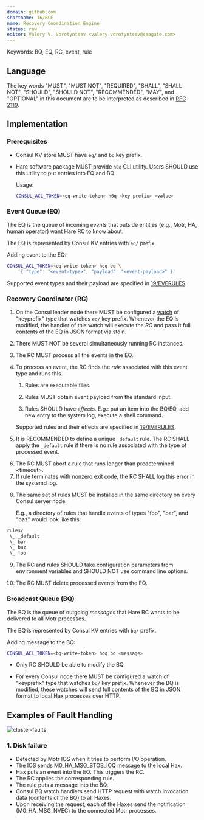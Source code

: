 ```yaml
---
domain: github.com
shortname: 16/RCE
name: Recovery Coordination Engine
status: raw
editor: Valery V. Vorotyntsev <valery.vorotyntsev@seagate.com>
---
```


Keywords: BQ, EQ, RC, event, rule

<!-- XXX
  -- Keywords: EQ, BQ, RC, timers
  --
  -- Note: event types and rules (and rules' effects) will be specified in a separate RFC.
  -->

<!-- XXX TODO:
  --
  -- * Logging & observability.
  --
  -- * Add new terms to 10/GLOSS.
  --
  -- * Timers mechanism.
  --
  -- * "BQ-delivered" (a.k.a. BQ acks) mechanism.
  --
  -- * How to ensure that only RC can modify the BQ?
  --   See
  --   1. [ACL System](https://www.consul.io/docs/acl/acl-system)
  --   2. [Bootstrap the ACL system](https://learn.hashicorp.com/tutorials/consul/access-control-setup-production)
  --   3. [ACL Rules](https://www.consul.io/docs/acl/acl-rules)
  --
  -- * Read about Consul [Security Model](https://www.consul.io/docs/internals/security.html).  How can we apply that information?
  -->

## Language

The key words "MUST", "MUST NOT", "REQUIRED", "SHALL", "SHALL NOT", "SHOULD", "SHOULD NOT", "RECOMMENDED", "MAY", and "OPTIONAL" in this document are to be interpreted as described in [RFC 2119](https://tools.ietf.org/html/rfc2119).

## Implementation

### Prerequisites

* Consul KV store MUST have `eq/` and `bq` key prefix.

* Hare software package MUST provide `h0q` CLI utility.  Users SHOULD use this utility to put entries into EQ and BQ.

  Usage:
  ```sh
  CONSUL_ACL_TOKEN=<eq-write-token> h0q <key-prefix> <value>
  ```

### Event Queue (EQ)

The EQ is the queue of incoming _events_ that outside entities (e.g., Motr, HA, human operator) want Hare RC to know about.

The EQ is represented by Consul KV entries with `eq/` prefix.

<!-- XXX Describe epoch? -->

Adding event to the EQ:
```sh
CONSUL_ACL_TOKEN=<eq-write-token> hoq eq \
    '{ "type": "<event-type>", "payload": "<event-payload>" }'
```

Supported event types and their payload are specified in [19/EVERULES](../19/README.md).

### Recovery Coordinator (RC)

1. On the Consul leader node there MUST be configured a [watch](https://www.consul.io/docs/agent/watches.html#keyprefix) of "keyprefix" type that watches `eq/` key prefix.  Whenever the EQ is modified, the handler of this watch will execute the _RC_ and pass it full contents of the EQ in JSON format via stdin.

2. There MUST NOT be several simultaneously running RC instances.  <!-- XXX This is guaranteed by Consul, isn't it? -->

3. The RC MUST process all the events in the EQ.

4. To process an event, the RC finds the _rule_ associated with this event type and runs this.

   1. Rules are executable files.

   2. Rules MUST obtain event payload from the standard input.

   3. Rules SHOULD have _effects_.  E.g.: put an item into the BQ/EQ, add new entry to the system log, execute a shell command.

   Supported rules and their effects are specified in [19/EVERULES](../19/README.md).

5. It is RECOMMENDED to define a unique `_default` rule.  The RC SHALL apply the `_default` rule if there is no rule associated with the type of processed event.

<!-- XXX We may borrow some rule processing ideas from iptables/nftables.
  -->

6. The RC MUST abort a rule that runs longer than predetermined \<timeout\>.
7. If rule terminates with nonzero exit code, the RC SHALL log this error in the systemd log.

<!-- XXX How is RC to be configured?  Do we want to reconfigure it at runtime?
  -->

8. The same set of rules MUST be installed in the same directory on every Consul server node.

   E.g., a directory of rules that handle events of types "foo", "bar", and "baz" would look like this:
  ```sh
  rules/
   \_ _default
   \_ bar
   \_ baz
   \_ foo
  ```

9. The RC and rules SHOULD take configuration parameters from environment variables and SHOULD NOT use command line options.  <!-- Rationale: https://12factor.net/config -->

10. The RC MUST delete processed events from the EQ.

### Broadcast Queue (BQ)

The BQ is the queue of outgoing _messages_ that Hare RC wants to be delivered to all Motr processes.

The BQ is represented by Consul KV entries with `bq/` prefix.

Adding message to the BQ:
```sh
CONSUL_ACL_TOKEN=<bq-write-token> hoq bq <message>
```

<!-- XXX-OPTIMIZATION: `h0q` uses Consul transaction mechanism and CAS to increment the epoch.  If only RC is allowed to modify the BQ, we may want to use a more lightweight mechanism. -->

* Only RC SHOULD be able to modify the BQ.  <!-- XXX How to ensure that? -->

* For every Consul node there MUST be configured a watch of "keyprefix" type that watches `bq/` key prefix.  Whenever the BQ is modified, these watches will send full contents of the BQ in JSON format to local Hax processes over HTTP.

## Examples of Fault Handling

![cluster-faults](cluster-faults.png)

### 1. Disk failure

* Detected by Motr IOS when it tries to perform I/O operation.
* The IOS sends M0_HA_MSG_STOB_IOQ message to the local Hax.
* Hax puts an event into the EQ.  This triggers the RC.
* The RC applies the corresponding rule.
* The rule puts a message into the BQ.
* Consul BQ watch handlers send HTTP request with watch invocation
  data (contents of the BQ) to all Haxes.
* Upon receiving the request, each of the Haxes send the notification
  (M0_HA_MSG_NVEC) to the connected Motr processes.

<!-- XXX-TODO: Add a [sequence diagram](https://plantuml.com/sequence-diagram).
  -->
